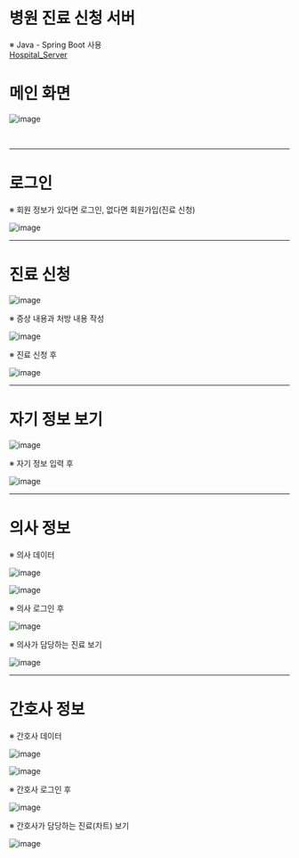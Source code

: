# 병원 진료 신청 서버 
※ Java - Spring Boot 사용<br>
<a href="https://github.com/springhana/Hospital_Server">Hospital_Server</a>

# 메인 화면

![image](https://github.com/springhana/Hospital_Web/assets/97121074/d715c018-4328-49b6-9bde-22bc86dcdb85)

<br>
<hr>

# 로그인
※ 회원 정보가 있다면 로그인, 없다면 회원가입(진료 신청)

![image](https://github.com/springhana/Hospital_Web/assets/97121074/013414c4-6496-461f-b261-94cd95f21931)
<br>
<hr>

# 진료 신청

![image](https://github.com/springhana/Hospital_Web/assets/97121074/60d323f7-9820-4cfe-93f4-daa19173927b)

※ 증상 내용과 처방 내용 작성

![image](https://github.com/springhana/Hospital_Web/assets/97121074/61c135bb-90c8-4da5-80f3-4773cf59433a)

※ 진료 신청 후

![image](https://github.com/springhana/Hospital_Web/assets/97121074/22dac193-3fe3-4449-a1f8-931c031d564f)
<br>
<hr>

# 자기 정보 보기

![image](https://github.com/springhana/Hospital_Web/assets/97121074/56d5363b-8317-486e-a253-f6fe4f5dbbaf)

※ 자기 정보 입력 후

![image](https://github.com/springhana/Hospital_Web/assets/97121074/c8a5e387-0bcb-4e73-93b2-ef45d954c6da)
<br>
<hr>

# 의사 정보
※ 의사 데이터

![image](https://github.com/springhana/Hospital_Web/assets/97121074/b88c092b-3ec4-4c0e-b542-b2141584bc6d)

![image](https://github.com/springhana/Hospital_Web/assets/97121074/ff81e862-042b-4e30-94ae-de948ac671f9)

※ 의사 로그인 후

![image](https://github.com/springhana/Hospital_Web/assets/97121074/b39db06b-3edb-4936-ae49-d1408783e924)

※ 의사가 담당하는 진료 보기

![image](https://github.com/springhana/Hospital_Web/assets/97121074/6586ffb0-a7e3-4727-a400-20400136d605)
<br>
<hr>

# 간호사 정보
※ 간호사 데이터

![image](https://github.com/springhana/Hospital_Web/assets/97121074/e731f3ca-b531-4423-b2df-5681b8931754)

![image](https://github.com/springhana/Hospital_Web/assets/97121074/0983fe96-5abd-4eb8-85ef-818720276f25)

※ 간호사 로그인 후

![image](https://github.com/springhana/Hospital_Web/assets/97121074/d598293f-7bf3-471a-aea2-7a659dedae15)

※ 간호사가 담당하는 진료(차트) 보기

![image](https://github.com/springhana/Hospital_Web/assets/97121074/5b358407-87d8-4860-88b1-ba308f4b6ff3)
